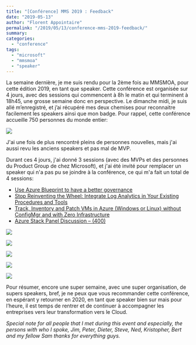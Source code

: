 ```yaml
---
title: "[Conférence] MMS 2019 : Feedback"
date: "2019-05-13"
author: "Florent Appointaire"
permalink: "/2019/05/13/conference-mms-2019-feedback/"
summary:
categories: 
  - "conference"
tags: 
  - "microsoft"
  - "mmsmoa"
  - "speaker"
---
```

La semaine dernière, je me suis rendu pour la 2ème fois au MMSMOA, pour cette édition 2019, en tant que speaker. Cette conférence est organisée sur 4 jours, avec des sessions qui commencent à 8h le matin et qui terminent à 18h45, une grosse semaine donc en perspective. Le dimanche midi, je suis allé m’enregistré, et j’ai récupéré mes deux chemises pour reconnaitre facilement les speakers ainsi que mon badge. Pour rappel, cette conférence accueille 750 personnes du monde entier:

![](https://cloudyjourney.fr/wp-content/uploads/2019/05/MMS2019_Badge-576x1024.jpeg)

J'ai une fois de plus rencontré pleins de personnes nouvelles, mais j'ai aussi revu les anciens speakers et pas mal de MVP.

Durant ces 4 jours, j'ai donné 3 sessions (avec des MVPs et des personnes du Product Group de chez Microsoft), et j'ai été invité pour remplacer un speaker qui n'a pas pu se joindre à la conférence, ce qui m'a fait un total de 4 sessions:

- [Use Azure Blueprint to have a better governance](https://mms2019.sched.com/event/N6eo/use-azure-blueprint-to-have-a-better-governance#)
- [Stop Reinventing the Wheel: Integrate Log Analytics in Your Existing Procedures and Tools](https://mms2019.sched.com/event/N6e2/stop-reinventing-the-wheel-integrate-log-analytics-in-your-existing-procedures-and-tools#)
- [Track, Inventory and Patch VMs in Azure (Windows or Linux) without ConfigMgr and with Zero Infrastructure](https://mms2019.sched.com/event/N6er/track-inventory-and-patch-vms-in-azure-windows-or-linux-without-configmgr-and-with-zero-infrastructure#)
- [Azure Stack Panel Discussion – (400)](https://mms2019.sched.com/event/N6hE/azure-stack-panel-discussion-400#)

![](https://cloudyjourney.fr/wp-content/uploads/2019/05/MMS2019_02.jpg)

![](https://cloudyjourney.fr/wp-content/uploads/2019/05/MMS2019_03.jpg)

![](https://cloudyjourney.fr/wp-content/uploads/2019/05/MMS2019_04.jpg)

![](https://cloudyjourney.fr/wp-content/uploads/2019/05/MMS2019_05.jpg)

![](https://cloudyjourney.fr/wp-content/uploads/2019/05/MMS2019_06.jpg)

Pour résumer, encore une super semaine, avec une super organisation, de supers speakers, bref, je ne peux que vous recommander cette conférence, en espérant y retourner en 2020, en tant que speaker bien sur mais pour l’heure, il est temps de rentrer et de continuer à accompagner les entreprises vers leur transformation vers le Cloud.

_Special note for all people that I met during this event and especially, the persons with who I spoke, Jim, Peter, Dieter, Steve, Ned, Kristopher, Bert and my fellow Sam thanks for everything guys._
